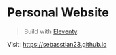 # Personal Website

> Build with [Eleventy](https://www.11ty.dev/).

Visit: <https://sebasstian23.github.io>
